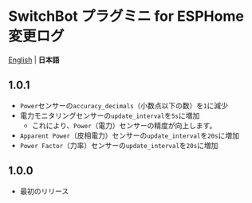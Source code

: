 # SwitchBot プラグミニ for ESPHome 変更ログ
[English](/CHANGELOG.md) | **日本語**

## 1.0.1
- `Power`センサーの`accuracy_decimals`（小数点以下の数）を`1`に減少
- 電力モニタリングセンサーの`update_interval`を`5s`に増加
  - これにより、`Power`（電力）センサーの精度が向上します。
- `Apparent Power`（皮相電力）センサーの`update_interval`を`20s`に増加
- `Power Factor`（力率）センサーの`update_interval`を`20s`に増加

## 1.0.0
- 最初のリリース
